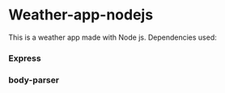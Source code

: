 # Weather-app-nodejs
This is a weather app made with Node js. 
Dependencies used:
### Express
### body-parser
